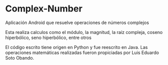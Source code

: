 # Complex-Number

Aplicación Android que resuelve operaciones de números complejos

Esta realiza calculos como el módulo, la magnitud, la raíz compleja, coseno hiperbólico, seno hiperbólico, entre otros

El código escrito tiene origen en Python y fue reescrito en Java. Las operaciones matemáticas realizadas fueron propiciadas por Luis Eduardo Soto Obando.
